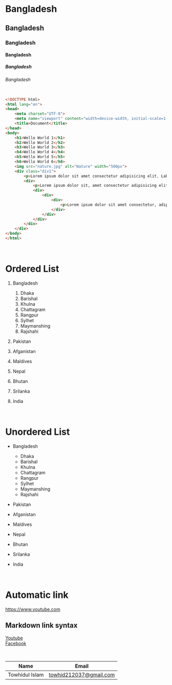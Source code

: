 # Bangladesh
## Bangladesh
### Bangladesh
#### Bangladesh
##### Bangladesh
###### Bangladesh

```html

<!DOCTYPE html>
<html lang="en">
<head>
    <meta charset="UTF-8">
    <meta name="viewport" content="width=device-width, initial-scale=1.0">
    <title>Document</title>
</head>
<body>
    <h1>Wello World 1</h1>
    <h2>Wello World 2</h2>
    <h3>Wello World 3</h3>
    <h4>Wello World 4</h4>
    <h5>Wello World 5</h5>
    <h6>Wello World 6</h6>
    <img src="nature.jpg" alt="Nature" width="500px">
    <div class="div1">
        <p>Lorem ipsum dolor sit amet consectetur adipisicing elit. Laboriosam labore veniam, mollitia sunt soluta libero autem veritatis velit asperiores dolorum?</p>
        <div>
            <p>Lorem ipsum dolor sit, amet consectetur adipisicing elit. Rerum, quo.</p>
            <div>
                <div>
                    <div>
                        <p>Lorem ipsum dolor sit amet consectetur, adipisicing elit. Facilis voluptates nesciunt asperiores, iusto odit minus.</p>
                    </div>
                </div>
            </div>
        </div>
    </div>
</body>
</html>

```
<br/>

# Ordered List

1. Bangladesh
    1. Dhaka
    2. Barishal
    3. Khulna
    4. Chattagram
    5. Rangpur
    6. Sylhet
    7. Maymanshing
    8. Rajshahi

2. Pakistan
3. Afganistan
4. Maldives
5. Nepal
6. Bhutan
7. Srilanka
8. India

<br/>

# Unordered List

- Bangladesh
    - Dhaka
    - Barishal
    - Khulna
    - Chattagram
    - Rangpur
    - Sylhet
    - Maymanshing
    - Rajshahi

- Pakistan
- Afganistan
- Maldives
- Nepal
- Bhutan
- Srilanka
- India

<br/>

# Automatic link

https://www.youtube.com

## Markdown link syntax

[Youtube](https://www.youtube.com)
<br/>
[Facebook](https://www.facebook.com/towhidul.islam.900388)

<br/>

| Name | Email |
|------|-------|
|Towhidul Islam| towhid212037@gmail.com|
